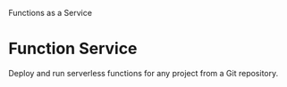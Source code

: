 Functions as a Service

# Function Service

Deploy and run serverless functions for any project from a Git repository.


